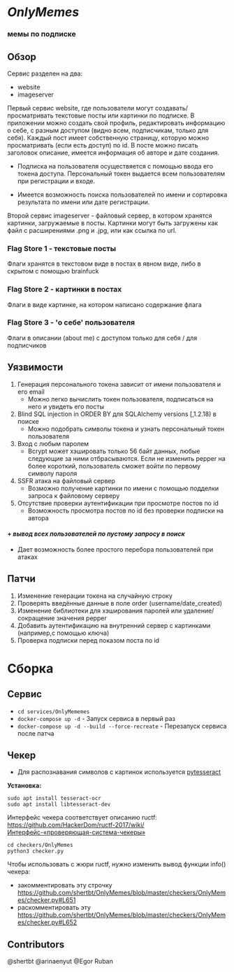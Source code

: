 # *OnlyMemes*
### мемы по подписке
## Обзор
Сервис разделен на два:

- website
- imageserver

Первый сервис website, где пользователи могут создавать/просматривать текстовые посты или картинки по подписке. В приложении можно создать свой профиль, редактировать информацию о себе, с разным доступом (видно всем, подписчикам, только для себя). Каждый пост имеет собственную страницу, которую можно просматривать (если есть доступ) по id. В посте можно писать заголовок описание, имеется информация об авторе и дате создания. 

- Подписка на пользователя осуществяется с помощью ввода его токена доступа. Персональный токен выдается всем пользователям при регистрации и входе.

- Имеется возможность поиска пользователей по имени и сортировка результата по имени или дате регистрации.

Второй сервис imageserver - файловый сервер, в котором хранятся картинки, загружаемые в посты. Картинки могут быть загружены как файл с расширениями .png и .jpg, или как ссылка по url.

### Flag Store 1 - текстовые посты
Флаги хранятся в текстовом виде в постах в явном виде, либо в скрытом с помощью brainfuck

### Flag Store 2 - картинки в постах
Флаги в виде картинке, на котором написано содержание флага

### Flag Store 3 - 'о себе' пользователя
Флаги в описании (about me) с доступом только для себя / для подписчиков

## Уязвимости
1.  Генерация персонального токена зависит от имени пользователя и его email
    - Можно легко вычислить токен пользователя, подписаться на него и увидеть его посты
2.  Blind SQL injection in ORDER BY для SQLAlchemy versions [,1.2.18) в поиске
    - Можно подобрать символы токена и узнать персональный токен пользователя
3. Вход с любым паролем
    - Bcrypt может хэшировать только 56 байт данных, любые следующие за ними отбрасываются. Если не изменить pepper на более короткий, пользователь сможет войти по первому символу пароля
4. SSFR атака на файловый сервер
    - Возможно получение картинки по имени с помощью подделки запроса к файловому серверу
5. Отсутствие проверки аутентификации при просмотре постов по id
    - Возможность просмотра постов по id без проверки подписки на автора


#### + ***вывод всех пользователей по пустому запросу в поиск***
- Дает возможность более простого перебора пользователей при атаках

## Патчи
1. Изменение генерации токена на случайную строку
2. Проверять введённые данные в поле order (username/date_created)
3. Изменение библиотеки для хэширования паролей или удаление/сокращение значения pepper
4. Добавить аутентификацию на внутренний сервер с картинками (например,с помощью ключа) 
5. Проверка подписки перед показом поста по id

# Сборка
## Сервис
- `cd services/OnlyMememes`
- `docker-compose up -d` - Запуск сервиса в первый раз
- `docker-compose up -d --build --force-recreate` - Перезапуск сервиса после патча
## Чекер
- Для распознавания символов с картинок используется [pytesseract](https://pypi.org/project/pytesseract/)

**Установка:**
```
sudo apt install tesseract-ocr
sudo apt install libtesseract-dev
```
Интерфейс чекера соответствует описанию ructf: https://github.com/HackerDom/ructf-2017/wiki/Интерфейс-«проверяющая-система-чекеры»

```
cd checkers/OnlyMemes
python3 checker.py
```
Чтобы использовать c жюри ructf, нужно изменить вывод функции info() чекера:
* закомментировать эту строчку
https://github.com/shertbt/OnlyMemes/blob/master/checkers/OnlyMemes/checker.py#L651
* раскомментировать эту
https://github.com/shertbt/OnlyMemes/blob/master/checkers/OnlyMemes/checker.py#L652

## Contributors
@shertbt
@arinaenyut
@Egor Ruban
